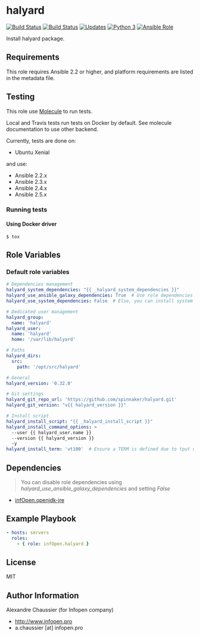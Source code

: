 # halyard

[![Build Status](https://img.shields.io/travis/infOpen/ansible-role-halyard/master.svg?label=travis_master)](https://travis-ci.org/infOpen/ansible-role-halyard)
[![Build Status](https://img.shields.io/travis/infOpen/ansible-role-halyard/develop.svg?label=travis_develop)](https://travis-ci.org/infOpen/ansible-role-halyard)
[![Updates](https://pyup.io/repos/github/infOpen/ansible-role-halyard/shield.svg)](https://pyup.io/repos/github/infOpen/ansible-role-halyard/)
[![Python 3](https://pyup.io/repos/github/infOpen/ansible-role-halyard/python-3-shield.svg)](https://pyup.io/repos/github/infOpen/ansible-role-halyard/)
[![Ansible Role](https://img.shields.io/ansible/role/25377.svg)](https://galaxy.ansible.com/infOpen/halyard/)

Install halyard package.

## Requirements

This role requires Ansible 2.2 or higher,
and platform requirements are listed in the metadata file.

## Testing

This role use [Molecule](https://github.com/metacloud/molecule/) to run tests.

Local and Travis tests run tests on Docker by default.
See molecule documentation to use other backend.

Currently, tests are done on:
- Ubuntu Xenial

and use:
- Ansible 2.2.x
- Ansible 2.3.x
- Ansible 2.4.x
- Ansible 2.5.x

### Running tests

#### Using Docker driver

```
$ tox
```

## Role Variables

### Default role variables

``` yaml
# Dependencies management
halyard_system_dependencies: "{{ _halyard_system_dependencies }}"
halyard_use_ansible_galaxy_dependencies: True  # Use role dependencies in meta
halyard_use_system_dependencies: False  # Else, you can install system packages

# Dedicated user management
halyard_group:
  name: 'halyard'
halyard_user:
  name: 'halyard'
  home: '/var/lib/halyard'

# Paths
halyard_dirs:
  src:
    path: '/opt/src/halyard'

# General
halyard_version: '0.32.0'

# Git settings
halyard_git_repo_url: 'https://github.com/spinnaker/halyard.git'
halyard_git_version: "v{{ halyard_version }}"

# Install script
halyard_install_script: "{{ _halyard_install_script }}"
halyard_install_command_options: >
  --user {{ halyard_user.name }}
  --version {{ halyard_version }}
  -y
halyard_install_term: 'vt100'  # Ensure a TERM is defined due to tput usage
```

## Dependencies

> You can disable role dependencies using *halyard_use_ansible_galaxy_dependencies* and setting *False*

* [infOpen.openjdk-jre](https://galaxy.ansible.com/infOpen/openjdk-jre/)


## Example Playbook

``` yaml
- hosts: servers
  roles:
    - { role: infOpen.halyard }
```

## License

MIT

## Author Information

Alexandre Chaussier (for Infopen company)
- http://www.infopen.pro
- a.chaussier [at] infopen.pro
